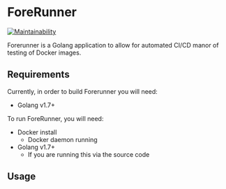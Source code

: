 # ForeRunner
[![Maintainability](https://api.codeclimate.com/v1/badges/3b6eff078d4c45b158d0/maintainability)](https://codeclimate.com/github/MovieStoreGuy/forerunner/maintainability)

Forerunner is a Golang application to allow for automated CI/CD manor of testing of Docker images.

## Requirements
Currently, in order to build Forerunner you will need:
- Golang v1.7+

To run ForeRunner, you will need:
- Docker install
    - Docker daemon running
- Golang v1.7+ 
    - If you are running this via the source code

## Usage
